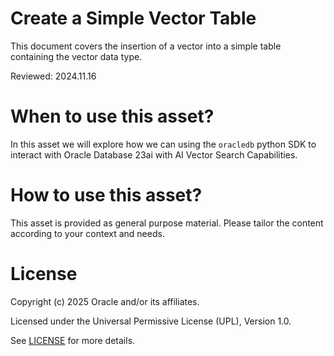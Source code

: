# Create a Simple Vector Table
 
This document covers the insertion of a vector into a simple table containing the vector data type.

Reviewed: 2024.11.16
 

# When to use this asset?

In this asset we will explore how we can using the `oracledb` python SDK to interact with Oracle Database 23ai with AI Vector Search Capabilities.


# How to use this asset?

This asset is provided as general purpose material. Please tailor the content according to your context and needs.


# License
 
Copyright (c) 2025 Oracle and/or its affiliates.
 
Licensed under the Universal Permissive License (UPL), Version 1.0.
 
See [LICENSE](https://github.com/oracle-devrel/technology-engineering/blob/main/LICENSE) for more details.
